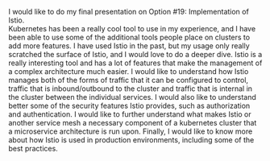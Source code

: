 I would like to do my final presentation on Option #19: Implementation of Istio.    
Kubernetes has been a really cool tool to use in my experience, and I have been able to use some of the additional tools people place on clusters to add more features. I have used Istio in the past, but my usage only really scratched the surface of Istio, and I would love to do a deeper dive.
Istio is a really interesting tool and has a lot of features that make the management of a complex architecture much easier. I would like to understand how Istio
manages both of the forms of traffic that it can be configured to control, traffic that is inbound/outbound to the cluster and traffic that is internal in the 
cluster between the individual services. I would also like to understand better some of the security features Istio provides, such as authorization and
authentication. I would like to further understand what makes Istio or another service mesh a necessary component of a kubernetes cluster that a microservice
architecture is run upon. Finally, I would like to know more about how Istio is used in production environments, including some of the best practices.
